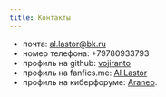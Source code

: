 ```yaml
---
title: Контакты
---
```


* почта: al.lastor@bk.ru
* номер телефона: +79780933793
* профиль на github:  <a href="https://github.com/vojiranto" target="_blank">vojiranto</a>
* профиль на fanfics.me: <a href="http://fanfics.me/user49176&ref=49176"  target="_blank">Al Lastor</a>
* профиль на киберфоруме: <a href="http://www.cyberforum.ru/members/459576.html" target="_blank">Araneo</a>.
